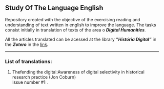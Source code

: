 ## Study Of The Language English

Repository created with the objective of the exercising reading and understanding of text written in english to improve the language. The tasks consist initially in translation of texts of the area o _**Digital Humanities**_.

All the articles translated can be acessed at the library _**"História Digital"**_ in the _**Zotero**_ in the [link](https://www.zotero.org/groups/2216280/histria_digital/library).

---

### List of translations:

1. Thefending the digital:Awareness of digital selectivity in historical research practice (Jon Coburn)  
 Issue number #1 .
  
   
 
